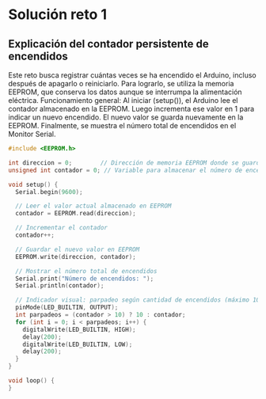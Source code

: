 # Solución reto 1

## Explicación del contador persistente de encendidos

Este reto busca registrar cuántas veces se ha encendido el Arduino, incluso después de apagarlo o reiniciarlo. Para lograrlo, se utiliza la memoria EEPROM, que conserva los datos aunque se interrumpa la alimentación eléctrica.
Funcionamiento general:
Al iniciar (setup()), el Arduino lee el contador almacenado en la EEPROM.
Luego incrementa ese valor en 1 para indicar un nuevo encendido.
El nuevo valor se guarda nuevamente en la EEPROM.
Finalmente, se muestra el número total de encendidos en el Monitor Serial.

```c
#include <EEPROM.h>

int direccion = 0;        // Dirección de memoria EEPROM donde se guarda el contador
unsigned int contador = 0; // Variable para almacenar el número de encendidos

void setup() {
  Serial.begin(9600);

  // Leer el valor actual almacenado en EEPROM
  contador = EEPROM.read(direccion);

  // Incrementar el contador
  contador++;

  // Guardar el nuevo valor en EEPROM
  EEPROM.write(direccion, contador);

  // Mostrar el número total de encendidos
  Serial.print("Número de encendidos: ");
  Serial.println(contador);

  // Indicador visual: parpadeo según cantidad de encendidos (máximo 10)
  pinMode(LED_BUILTIN, OUTPUT);
  int parpadeos = (contador > 10) ? 10 : contador;
  for (int i = 0; i < parpadeos; i++) {
    digitalWrite(LED_BUILTIN, HIGH);
    delay(200);
    digitalWrite(LED_BUILTIN, LOW);
    delay(200);
  }
}

void loop() {
}
```
